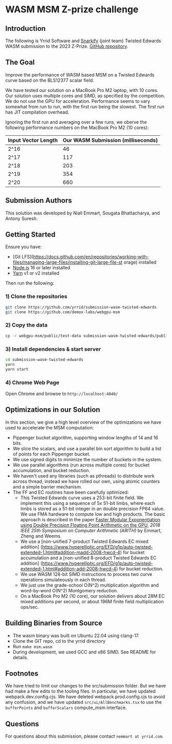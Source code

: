 # WASM MSM Z-prize challenge

## Introduction

The following is Yrrid Software and [Snarkify](https://snarkify.io/) (joint team) Twisted Edwards WASM submission to the 2023 Z-Prize.
[GitHub repository](https://github.com/yrrid/submission-wasm-twisted-edwards).

## The Goal

Improve the performance of WASM based MSM on a Twisted Edwards curve based on the BLS12377 scalar field.

We have tested our solution on a MacBook Pro M2 laptop, with 10 cores.  Our solution uses multiple cores and
SIMD, as specified by the competition.  We do not use the GPU for acceleration.  Performance seems
to vary somewhat from run to run, with the first run being the slowest.  The first run has JIT compilation overhead.
 
Ignoring the first run and averaging over a few runs, we oberve the following performance numbers on the MacBook Pro M2
(10 cores):

|Input Vector Length | Our WASM Submission (milliseconds) | 
| --- | --- |
| 2^16 | 46 |
| 2^17 | 117 |
| 2^18 | 203 | 
| 2^19 | 354 | 
| 2^20 | 660 | 

## Submission Authors

This solution was developed by Niall Emmart, Sougata Bhattacharya, and Antony Suresh.  

## Getting Started

Ensure you have:

- [Git LFS](https://docs.github.com/en/repositories/working-with-files/managing-large-files/installing-git-large-file-st
orage)  installed
- [Node.js](https://nodejs.org) 16 or later installed
- [Yarn](https://yarnpkg.com) v1 or v2 installed

Then run the following:

### 1) Clone the repositories

```bash
git clone https://github.com/yrrid/submission-wasm-twisted-edwards
git clone https://github.com/demox-labs/webgpu-msm
```

### 2) Copy the data

```bash
cp -r webgpu-msm/public/test-data submission-wasm-twisted-edwards/public
```

### 3) Install dependencies & start server

```bash
cd submission-wasm-twisted-edwards
yarn
yarn start
```

### 4) Chrome Web Page

Open Chrome and browse to `http://localhost:4040/`

## Optimizations in our Solution

In this section, we give a high level overview of the optimizations we have used to accelerate the MSM computation:

-  Pippenger bucket algorithm, supporting window lengths of 14 and 16 bits.
-  We slice the scalars, and use a parallel bin sort algorithm to build a list of points for each Pippenger bucket.
-  We use signed digits to minimize the number of buckets in the system.
-  We use parallel algorithms (run across multiple cores) for bucket accumulation, and bucket reduction.
-  We haven't used any libraries (such as pthreads) to distribute work across thread, instead we have rolled our
   own, using atomic counters and a simple barrier mechanism.  
-  The FF and EC routines have been carefully optimized:
   - This Twisted Edwards curve uses a 253-bit finite field.  We implement this using a sequence
     of 5x 51-bit limbs, where each limbs is stored as a 51-bit integer in an double precision
     FP64 value.   We use FMA hardware to compute low and high products.  The basic approach
     is described in the paper [Faster Modular Exponentiation using Double Precision Floating
     Point Arithmetic on the GPU](http://www.acsel-lab.com/arithmetic/arith25/pdf/17.pdf), 
     *2018 IEEE 25th Symposium on Computer Arithmetic (ARITH)* by Emmart, Zheng and Weems.
   - We use a [non-unified 7-product Twisted Edwards EC mixed addition]
     (https://www.hyperelliptic.org/EFD/g1p/auto-twisted-extended-1.html#addition-madd-2008-hwcd-4)
     for bucket accumulation and a [non-unified 8-product Twisted Edwards EC addition]
     (https://www.hyperelliptic.org/EFD/g1p/auto-twisted-extended-1.html#addition-add-2008-hwcd-4)
     for bucket reduction.  
   - We use WASM 128-bit SIMD instructions to process two curve operations simulateously in each thread.
   - We just use the grade-school O(N^2) multiplication algorithm and word-by-word O(N^2) Montgomery
     reduction.
   - On a MacBook Pro M2 (10 core), our solution delivers about 28M EC mixed additions per second, or
     about 196M finite field multiplication ops/sec.

## Building Binaries from Source

- The wasm binary was built on Ubuntu 22.04 using clang-17.
- Clone the GIT repo, cd to the yrrid directory
- Run `make msm.wasm` 
- During development, we used GCC and x86 SIMD.  See README for details.

## Footnotes

We have tried to limit our changes to the src/submission folder.  But we have had make a few edits
to the tooling files.  In particular, we have updated webpack.dev.config.cjs.  We have deleted 
webpack.prod.config.cjs to avoid any confusion, and we have updated `src/ui/AllBenchmarks.tsx`
to use the `bufferPoints` and `bufferScalars` compute_msm interface.

## Questions

For questions about this submission, please contact `nemmart at yrrid.com`.
